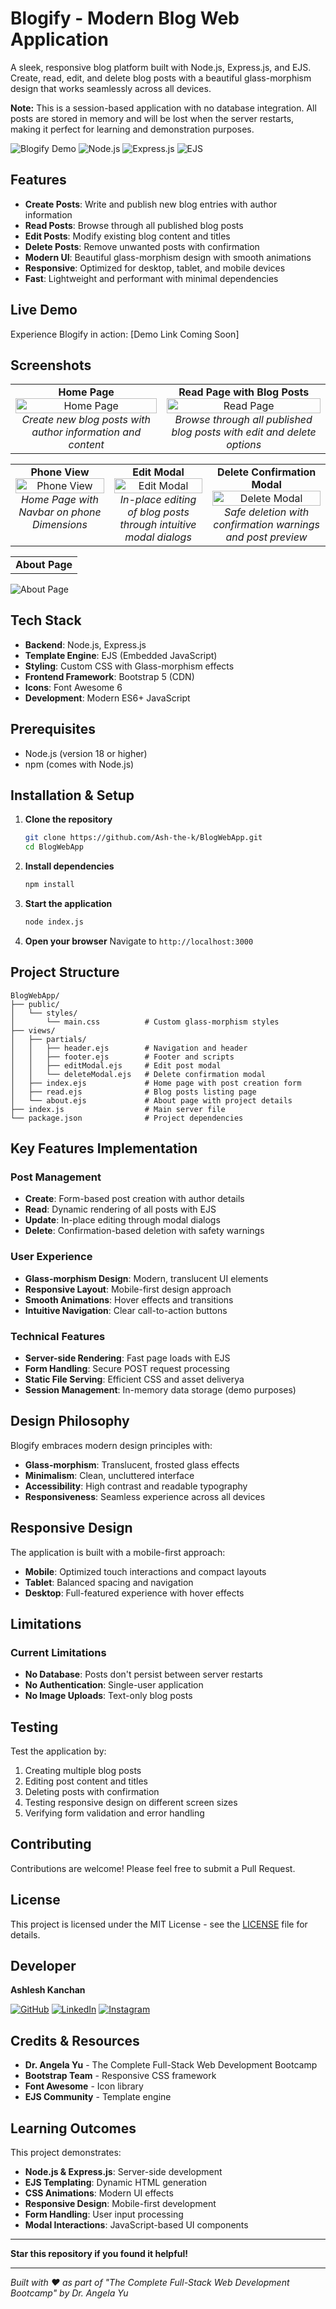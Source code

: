 # Blogify - Modern Blog Web Application

A sleek, responsive blog platform built with Node.js, Express.js, and EJS. Create, read, edit, and delete blog posts with a beautiful glass-morphism design that works seamlessly across all devices.

**Note:** This is a session-based application with no database integration. All posts are stored in memory and will be lost when the server restarts, making it perfect for learning and demonstration purposes.

![Blogify Demo](https://img.shields.io/badge/Status-Complete-brightgreen)
![Node.js](https://img.shields.io/badge/Node.js-18+-green)
![Express.js](https://img.shields.io/badge/Express.js-5.1.0-blue)
![EJS](https://img.shields.io/badge/EJS-3.1.10-orange)

## Features

- **Create Posts**: Write and publish new blog entries with author information
- **Read Posts**: Browse through all published blog posts
- **Edit Posts**: Modify existing blog content and titles
- **Delete Posts**: Remove unwanted posts with confirmation
- **Modern UI**: Beautiful glass-morphism design with smooth animations
- **Responsive**: Optimized for desktop, tablet, and mobile devices
- **Fast**: Lightweight and performant with minimal dependencies

## Live Demo

Experience Blogify in action: [Demo Link Coming Soon]

## Screenshots

<table>
  <tr>
    <td align="center" valign="top">
      <strong>Home Page</strong><br>
      <img src="public/screenshots/home-page.png" alt="Home Page" width="100%"><br>
      <em>Create new blog posts with author information and content</em>
    </td>
    <td align="center" valign="top">
      <strong>Read Page with Blog Posts</strong><br>
      <img src="public/screenshots/read-page.png" alt="Read Page" width="100%"><br>
      <em>Browse through all published blog posts with edit and delete options</em>
    </td>
  </tr>
</table>
<table>
  <tr>
    <td align="center" valign="top">
      <strong>Phone View</strong><br>
      <img src="public/screenshots/phone-view.png" alt="Phone View" width="100%"><br>
      <em>Home Page with Navbar on phone Dimensions</em>
    </td>
    <td align="center" valign="top">
      <strong>Edit Modal</strong><br>
      <img src="public/screenshots/edit-modal.png" alt="Edit Modal" width="100%"><br>
      <em>In-place editing of blog posts through intuitive modal dialogs</em>
    </td>
     <td align="center" valign="top">
      <strong>Delete Confirmation Modal</strong><br>
      <img src="public/screenshots/delete-modal.png" alt="Delete Modal" width="100%"><br>
      <em>Safe deletion with confirmation warnings and post preview</em>
    </td>
  </tr>
  <tr>
</table>
<table>
    <td colspan="3" align="center">
      <strong>About Page</strong><br>
    </td>
  </tr>
</table>

![About Page](public/screenshots/about-page.png)

## Tech Stack

- **Backend**: Node.js, Express.js
- **Template Engine**: EJS (Embedded JavaScript)
- **Styling**: Custom CSS with Glass-morphism effects
- **Frontend Framework**: Bootstrap 5 (CDN)
- **Icons**: Font Awesome 6
- **Development**: Modern ES6+ JavaScript

## Prerequisites

- Node.js (version 18 or higher)
- npm (comes with Node.js)

## Installation & Setup

1. **Clone the repository**
   ```bash
   git clone https://github.com/Ash-the-k/BlogWebApp.git
   cd BlogWebApp
   ```

2. **Install dependencies**
   ```bash
   npm install
   ```

3. **Start the application**
   ```bash
   node index.js
   ```

4. **Open your browser**
   Navigate to `http://localhost:3000`

## Project Structure

```
BlogWebApp/
├── public/
│   └── styles/
│       └── main.css          # Custom glass-morphism styles
├── views/
│   ├── partials/
│   │   ├── header.ejs        # Navigation and header
│   │   ├── footer.ejs        # Footer and scripts
│   │   ├── editModal.ejs     # Edit post modal
│   │   └── deleteModal.ejs   # Delete confirmation modal
│   ├── index.ejs             # Home page with post creation form
│   ├── read.ejs              # Blog posts listing page
│   └── about.ejs             # About page with project details
├── index.js                  # Main server file
└── package.json              # Project dependencies
```

## Key Features Implementation

### Post Management
- **Create**: Form-based post creation with author details
- **Read**: Dynamic rendering of all posts with EJS
- **Update**: In-place editing through modal dialogs
- **Delete**: Confirmation-based deletion with safety warnings

### User Experience
- **Glass-morphism Design**: Modern, translucent UI elements
- **Responsive Layout**: Mobile-first design approach
- **Smooth Animations**: Hover effects and transitions
- **Intuitive Navigation**: Clear call-to-action buttons

### Technical Features
- **Server-side Rendering**: Fast page loads with EJS
- **Form Handling**: Secure POST request processing
- **Static File Serving**: Efficient CSS and asset deliverya
- **Session Management**: In-memory data storage (demo purposes)

## Design Philosophy

Blogify embraces modern design principles with:
- **Glass-morphism**: Translucent, frosted glass effects
- **Minimalism**: Clean, uncluttered interface
- **Accessibility**: High contrast and readable typography
- **Responsiveness**: Seamless experience across all devices

## Responsive Design

The application is built with a mobile-first approach:
- **Mobile**: Optimized touch interactions and compact layouts
- **Tablet**: Balanced spacing and navigation
- **Desktop**: Full-featured experience with hover effects


## Limitations

### Current Limitations
- **No Database**: Posts don't persist between server restarts
- **No Authentication**: Single-user application
- **No Image Uploads**: Text-only blog posts


## Testing

Test the application by:
1. Creating multiple blog posts
2. Editing post content and titles
3. Deleting posts with confirmation
4. Testing responsive design on different screen sizes
5. Verifying form validation and error handling

## Contributing

Contributions are welcome! Please feel free to submit a Pull Request.

## License

This project is licensed under the MIT License - see the [LICENSE](LICENSE) file for details.

## Developer

**Ashlesh Kanchan**

[![GitHub](https://img.shields.io/badge/GitHub-100000?style=for-the-badge&logo=github&logoColor=white)](https://github.com/Ash-the-k)
[![LinkedIn](https://img.shields.io/badge/LinkedIn-0077B5?style=for-the-badge&logo=linkedin&logoColor=white)](https://www.linkedin.com/in/ashlesh-kanchan/)
[![Instagram](https://img.shields.io/badge/Instagram-E4405F?style=for-the-badge&logo=instagram&logoColor=white)](https://www.instagram.com/ash.the.k/)

## Credits & Resources

- **Dr. Angela Yu** - The Complete Full-Stack Web Development Bootcamp
- **Bootstrap Team** - Responsive CSS framework
- **Font Awesome** - Icon library
- **EJS Community** - Template engine

## Learning Outcomes

This project demonstrates:
- **Node.js & Express.js**: Server-side development
- **EJS Templating**: Dynamic HTML generation
- **CSS Animations**: Modern UI effects
- **Responsive Design**: Mobile-first development
- **Form Handling**: User input processing
- **Modal Interactions**: JavaScript-based UI components

---

**Star this repository if you found it helpful!**

---

*Built with ❤️ as part of "The Complete Full-Stack Web Development Bootcamp" by Dr. Angela Yu*
